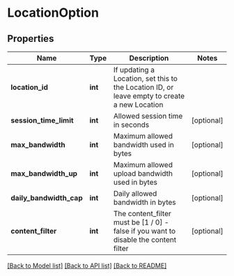 # LocationOption

## Properties
Name | Type | Description | Notes
------------ | ------------- | ------------- | -------------
**location_id** | **int** | If updating a Location, set this to the Location ID, or leave empty to create a new Location | 
**session_time_limit** | **int** | Allowed session time in seconds | [optional] 
**max_bandwidth** | **int** | Maximum allowed bandwidth used in bytes | [optional] 
**max_bandwidth_up** | **int** | Maximum allowed upload bandwidth used in bytes | [optional] 
**daily_bandwidth_cap** | **int** | Daily allowed bandwidth in bytes | [optional] 
**content_filter** | **int** | The content_filter must be [1 / 0] - false if you want to disable the content filter | [optional] 

[[Back to Model list]](../../README.md#documentation-for-models) [[Back to API list]](../../README.md#documentation-for-api-endpoints) [[Back to README]](../../README.md)

